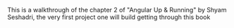 This is a walkthrough of the chapter 2 of "Angular Up & Running" by Shyam Seshadri, the very first project one will build getting through this book 
